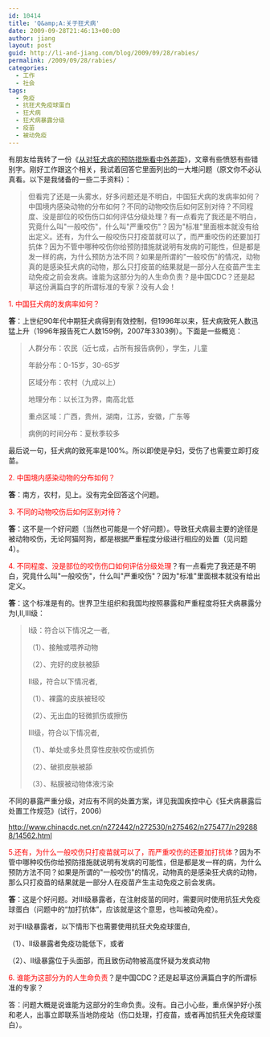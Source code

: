 ```yaml
---
id: 10414
title: 'Q&amp;A:关于狂犬病'
date: 2009-09-28T21:46:13+00:00
author: jiang
layout: post
guid: http://li-and-jiang.com/blog/2009/09/28/rabies/
permalink: /2009/09/28/rabies/
categories:
  - 工作
  - 社会
tags:
  - 免疫
  - 抗狂犬免疫球蛋白
  - 狂犬病
  - 狂犬病暴露分级
  - 疫苗
  - 被动免疫
---
```

有朋友给我转了一份《<a href="http://www.360doc.com/content/090827/10/22784_5307475.html" target="_blank">从对狂犬病的预防措施看中外差距</a>》，文章有些愤怒有些错别字。刚好工作跟这个相关，我试着回答它里面列出的一大堆问题（原文你不必认真看。以下是我储备的一些二手资料）： 

> 但看完了还是一头雾水，好多问题还是不明白，中国狂犬病的发病率如何？中国境内感染动物的分布如何？不同的动物咬伤后如何区别对待？不同程度、没是部位的咬伤伤口如何评估分级处理？有一点看完了我还是不明白，究竟什么叫"一般咬伤"，什么叫"严重咬伤"？因为"标准"里面根本就没有给出定义。还有，为什么一般咬伤只打疫苗就可以了，而严重咬伤的还要加打抗体？因为不管中哪种咬伤你给预防措施就说明有发病的可能性，但是都是发一样的病，为什么预防方法不同？如果是所谓的"一般咬伤"的情况，动物真的是感染狂犬病的动物，那么只打疫苗的结果就是一部分人在疫苗产生主动免疫之前会发病。谁能为这部分为的人生命负责？是中国CDC？还是起草这份满篇白字的所谓标准的专家？没有人会！ 

<font color="#ff0000">1. 中国狂犬病的发病率如何？</font>

**答**：上世纪90年代中期狂犬病得到有效控制，但1996年以来，狂犬病致死人数迅猛上升（1996年报告死亡人数159例，2007年3303例）。下面是一些概览：

> 人群分布：农民（近七成，占所有报告病例），学生，儿童
> 
> 年龄分布：0-15岁，30-65岁
> 
> 区域分布：农村（九成以上）
> 
> 地理分布：以长江为界，南高北低
> 
> 重点区域：广西，贵州，湖南，江苏，安徽，广东等
> 
> 病例的时间分布：夏秋季较多

最后说一句，狂犬病的致死率是100%。所以即使是孕妇，受伤了也需要立即打疫苗。

<font color="#ff0000">2. 中国境内感染动物的分布如何？</font>

**答**：南方，农村，见上。没有完全回答这个问题。

<font color="#ff0000">3. 不同的动物咬伤后如何区别对待？</font>

**答**：这不是一个好问题（当然也可能是一个好问题）。导致狂犬病最主要的途径是被动物咬伤，无论阿猫阿狗，都是根据严重程度分级进行相应的处置（见问题4）。

<font color="#ff0000">4. 不同程度、没是部位的咬伤伤口如何评估分级处理</font>？有一点看完了我还是不明白，究竟什么叫"一般咬伤"，什么叫"严重咬伤"？因为"标准"里面根本就没有给出定义。

**答**：这个标准是有的。世界卫生组织和我国均按照暴露和严重程度将狂犬病暴露分为I,II,III级：

> I级：符合以下情况之一者,
> 
> （1）、接触或喂养动物
> 
> （2）、完好的皮肤被舔
> 
> II级，符合以下情况者,
> 
> （1）、裸露的皮肤被轻咬
> 
> （2）、无出血的轻微抓伤或擦伤
> 
> III级，符合以下情况者,
> 
> （1）、单处或多处贯穿性皮肤咬伤或抓伤
> 
> （2）、破损皮肤被舔
> 
> （3）、粘膜被动物体液污染

不同的暴露严重分级，对应有不同的处置方案，详见我国疾控中心《狂犬病暴露后处置工作规范》(试行，2006)

<http://www.chinacdc.net.cn/n272442/n272530/n275462/n275477/n292888/14562.html>

<font color="#ff0000">5.还有，为什么一般咬伤只打疫苗就可以了，而严重咬伤的还要加打抗体</font>？因为不管中哪种咬伤你给预防措施就说明有发病的可能性，但是都是发一样的病，为什么预防方法不同？如果是所谓的"一般咬伤"的情况，动物真的是感染狂犬病的动物，那么只打疫苗的结果就是一部分人在疫苗产生主动免疫之前会发病。

**答**：这是个好问题。对III级暴露者，在注射疫苗的同时，需要同时使用抗狂犬免疫球蛋白（问题中的“加打抗体”，应该就是这个意思，也叫被动免疫）。

对于II级暴露者，以下情形下也需要使用抗狂犬免疫球蛋白,

（1）、II级暴露者免疫功能低下，或者

（2）、II级暴露位于头面部，而且致伤动物被高度怀疑为发疯动物

<font color="#ff0000">6. 谁能为这部分为的人生命负责</font>？是中国CDC？还是起草这份满篇白字的所谓标准的专家？ 

答：问题大概是说谁能为这部分的生命负责。没有。自己小心些，重点保护好小孩和老人，出事立即联系当地防疫站（伤口处理，打疫苗，或者再加抗狂犬免疫球蛋白）。